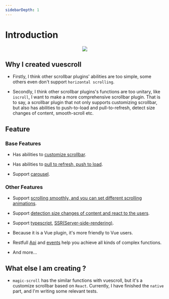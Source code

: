 ```yaml
---
sidebarDepth: 1
---
```


# Introduction

<p align="center">
  <img src="http://vuescrolljs.yvescoding.org/logo.png">
</p>

## Why I created vuescroll

- Firstly, I think other scrollbar plugins' abilities are too simple, some others even don't support `horizontal scrolling`.

- Secondly, I think other scrollbar plugins's functions are too unitary, like `iscroll`, I want to make a more comprehensive scrollbar plugin. That is to say, a scrollbar plugin that not only supports customizing scrollbar, but also has abilities to push-to-load and pull-to-refresh, detect size changes of content, smooth-scroll etc.

## Feature

### Base Features

- Has abilities to [customize scrollbar](https://vuescrolljs.yvescoding.org/demo/#customize-scrollbar).

- Has abilities to [pull to refresh, push to load](https://vuescrolljs.yvescoding.org/demo/#pull-refresh-or-push-load).

- Support [carousel](https://vuescrolljs.yvescoding.org/demo/#carousel).

### Other Features

- Support [scrolling smoothly, and you can set different scrolling animations](https://vuescrolljs.yvescoding.org/guide/configuration.html#scrollpanel).

- Support [detection size changes of content and react to the users](https://vuescrolljs.yvescoding.org/guide/configuration.html#vuescroll).

- Support [typescript](https://vuescrolljs.yvescoding.org/guide/typescript.html#introduction), [SSR(Server-side-rendering)](https://vuescrolljs.yvescoding.org/demo/#ssr-server-side-rendering-demo).

- Because it is a Vue plugin, it's more friendly to Vue users.

- Restfull [Api](https://vuescrolljs.yvescoding.org/guide/api.html) and [events](https://vuescrolljs.yvescoding.org/guide/event.html) help you achieve all kinds of complex functions.

- And more...

## What else I am creating ?

- `magic-scroll` has the similar functions with vuescroll, but it's a customize scrollbar based on `React`. Currently, I have finished the `native` part, and I'm writing some relevant tests.
